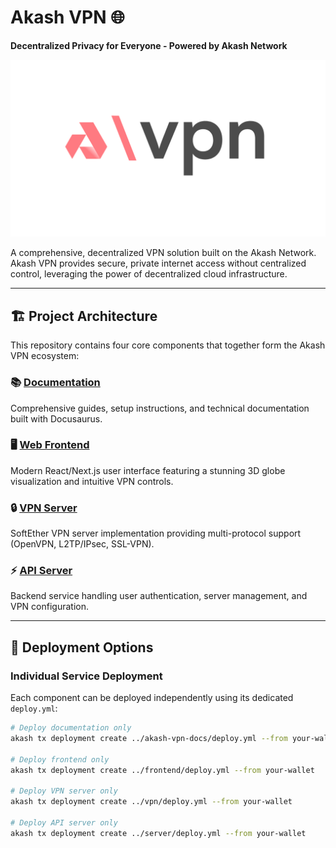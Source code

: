 # Akash VPN 🌐

**Decentralized Privacy for Everyone - Powered by Akash Network**

![Akash VPN Logo](../design-system/avpn.png)

A comprehensive, decentralized VPN solution built on the Akash Network. Akash VPN provides secure, private internet access without centralized control, leveraging the power of decentralized cloud infrastructure.

---

## 🏗️ Project Architecture

This repository contains four core components that together form the Akash VPN ecosystem:

### 📚 [Documentation](../akash-vpn-docs/)
Comprehensive guides, setup instructions, and technical documentation built with Docusaurus.

### 🖥️ [Web Frontend](../frontend/)
Modern React/Next.js user interface featuring a stunning 3D globe visualization and intuitive VPN controls.

### 🔒 [VPN Server](../vpn/)
SoftEther VPN server implementation providing multi-protocol support (OpenVPN, L2TP/IPsec, SSL-VPN).

### ⚡ [API Server](../server/)
Backend service handling user authentication, server management, and VPN configuration.

---

## 🚀 Deployment Options

### Individual Service Deployment
Each component can be deployed independently using its dedicated `deploy.yml`:
```bash
# Deploy documentation only
akash tx deployment create ../akash-vpn-docs/deploy.yml --from your-wallet

# Deploy frontend only  
akash tx deployment create ../frontend/deploy.yml --from your-wallet

# Deploy VPN server only
akash tx deployment create ../vpn/deploy.yml --from your-wallet

# Deploy API server only
akash tx deployment create ../server/deploy.yml --from your-wallet

